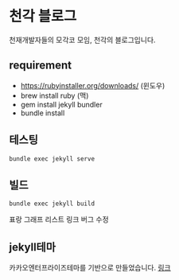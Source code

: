# 천각 블로그
천재개발자들의 모각코 모임, 천각의 블로그입니다. 

## requirement 
 - https://rubyinstaller.org/downloads/ (윈도우)
 - brew install ruby (맥)
 - gem install jekyll bundler
 - bundle install 

## 테스팅
```
bundle exec jekyll serve
```
## 빌드 
```
bundle exec jekyll build
```  

표랑 그래프
리스트 링크 버그 수정

## jekyll테마 
카카오엔터프라이즈테마를 기반으로 만들었습니다. 
[링크](https://github.com/kakaoenterprise/kakaoenterprise.github.io) 
